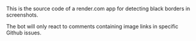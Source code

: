 This is the source code of a render.com app for detecting black borders in screenshots.

The bot will only react to comments containing image links in specific Github issues.